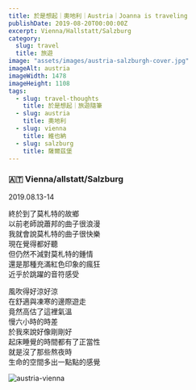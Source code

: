 ```yaml
---
title: 於是想起｜奧地利｜Austria｜Joanna is traveling
publishDate: 2019-08-20T00:00:00Z
excerpt: Vienna/Hallstatt/Salzburg
category:
  slug: travel
  title: 旅遊
image: "assets/images/austria-salzburgh-cover.jpg"
imageAlt: austria
imageWidth: 1478
imageHeight: 1108
tags:
  - slug: travel-thoughts
    title: 於是想起｜旅遊隨筆
  - slug: austria
    title: 奧地利
  - slug: vienna
    title: 維也納
  - slug: salzburg
    title: 薩爾茲堡
---
```

### 🇦🇹 Vienna/allstatt/Salzburg

2019.08.13-14

終於到了莫札特的故鄉  
以前老師說蕭邦的曲子很浪漫  
我就會說莫札特的曲子很快樂  
現在覺得都好聽  
但仍然不減對莫札特的鍾情  
還是那種充滿紅色印象的瘋狂  
近乎於跳躍的音符感受

風吹得好涼好涼  
在舒適與凍寒的邊際遊走  
竟然高估了這裡氣溫  
慢六小時的時差  
於我來說好像剛剛好  
起床睡覺的時間都有了正當性  
就是沒了那些熬夜時  
生命的空間多出一點點的感覺  

![austria-vienna](/images/austria-vienna-travelthoughts/austria-vienna-travelthoughts-1.jpg)